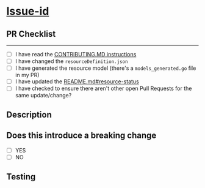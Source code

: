 # [Issue-id](https://github.com/Azure/caf-terraform-landingzones/issues/ISSUE-ID-GOES-HERE)

## PR Checklist

---

<!-- Use the check list below to ensure your branch is ready for PR. -->

- [ ] I have read the [CONTRIBUTING.MD instructions](./CONTRIBUTING.md)
- [ ] I have changed the `resourceDefinition.json`
- [ ] I have generated the resource model (there's a ```models_generated.go``` file in my PR)
- [ ] I have updated the [README.md#resource-status](../README.md)
- [ ] I have checked to ensure there aren't other open Pull Requests for the same update/change?

## Description

<!-- Concise description of the problem and the solution or the feature being added -->

## Does this introduce a breaking change

- [ ] YES
- [ ] NO

<!-- If this introduces a breaking change, please describe the impact and migration path for existing applications below. -->

## Testing

<!-- Instructions for testing and validation of your code -->

